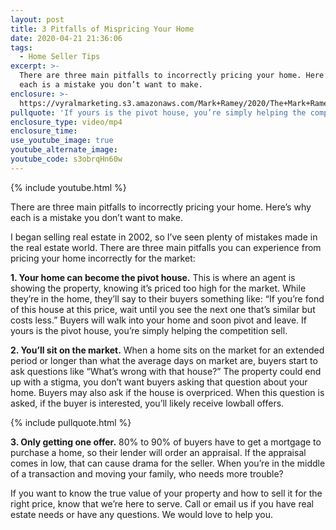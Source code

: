 ```yaml
---
layout: post
title: 3 Pitfalls of Mispricing Your Home
date: 2020-04-21 21:36:06
tags:
  - Home Seller Tips
excerpt: >-
  There are three main pitfalls to incorrectly pricing your home. Here’s why
  each is a mistake you don’t want to make.
enclosure: >-
  https://vyralmarketing.s3.amazonaws.com/Mark+Ramey/2020/The+Mark+Ramey+Group-+%5B22-24%5D+_+Pitfalls+of+Pricing+Too+High.mp4
pullquote: 'If yours is the pivot house, you’re simply helping the competition sell.'
enclosure_type: video/mp4
enclosure_time:
use_youtube_image: true
youtube_alternate_image:
youtube_code: s3obrqHn60w
---
```


{% include youtube.html %}

There are three main pitfalls to incorrectly pricing your home. Here’s why each is a mistake you don’t want to make.

I began selling real estate in 2002, so I’ve seen plenty of mistakes made in the real estate world. There are three main pitfalls you can experience from pricing your home incorrectly for the market:

**1\. Your home can become the pivot house.** This is where an agent is showing the property, knowing it’s priced too high for the market. While they’re in the home, they’ll say to their buyers something like: “If you’re fond of this house at this price, wait until you see the next one that’s similar but costs less.” Buyers will walk into your home and soon pivot and leave. If yours is the pivot house, you’re simply helping the competition sell.&nbsp;

**2\. You’ll sit on the market.** When a home sits on the market for an extended period or longer than what the average days on market are, buyers start to ask questions like “What’s wrong with that house?” The property could end up with a stigma, you don’t want buyers asking that question about your home. Buyers may also ask if the house is overpriced. When this question is asked, if the buyer is interested, you’ll likely receive lowball offers.

{% include pullquote.html %}

**3\. Only getting one offer.** 80% to 90% of buyers have to get a mortgage to purchase a home, so their lender will order an appraisal. If the appraisal comes in low, that can cause drama for the seller. When you’re in the middle of a transaction and moving your family, who needs more trouble?

If you want to know the true value of your property and how to sell it for the right price, know that we’re here to serve. Call or email us if you have real estate needs or have any questions. We would love to help you.